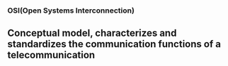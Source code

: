 ### OSI(Open Systems Interconnection)

Conceptual model, characterizes and standardizes the communication functions of a telecommunication
---




